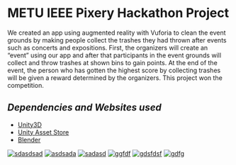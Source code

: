 <h1>METU IEEE Pixery Hackathon Project</h1>
	We created an app using augmented reality with Vuforia to clean the event grounds by making people collect the trashes they had thrown after events such as concerts and expositions. First, the organizers will create an “event” using our app and after that participants in the event grounds will collect and throw trashes at shown bins to gain points. At the end of the event, the person who has gotten the highest score by collecting trashes will be given a reward determined by the organizers.
	This project won the competition.
<h2><i>Dependencies and Websites used</i></h2>
<ul>
	<li><a href="https://unity3d.com/get-unity/download">Unity3D</a></li>
	<li><a href="https://www.assetstore.unity3d.com/en/">Unity Asset Store</li>
	<li><a href="https://www.blender.org/">Blender</a></li>
</ul>
<a href="https://ibb.co/ysSLv7N"><img src="https://i.ibb.co/q15bqVD/sdasdsad.png" alt="sdasdsad" border="0"></a>
<a href="https://ibb.co/Zd77jc5"><img src="https://i.ibb.co/8MttCPq/asdsada.png" alt="asdsada" border="0"></a>
<a href="https://ibb.co/GvtVLSY"><img src="https://i.ibb.co/hRZKjzQ/sadasd.png" alt="sadasd" border="0"></a>
<a href="https://ibb.co/z264t69"><img src="https://i.ibb.co/R6jDJjr/ggfdf.png" alt="ggfdf" border="0"></a>
<a href="https://ibb.co/bsWDjH7"><img src="https://i.ibb.co/Cb1DpJW/gdsfdsf.png" alt="gdsfdsf" border="0"></a>
<a href="https://ibb.co/4T8H0jr"><img src="https://i.ibb.co/7Wnq0Gm/gdfg.png" alt="gdfg" border="0"></a>
